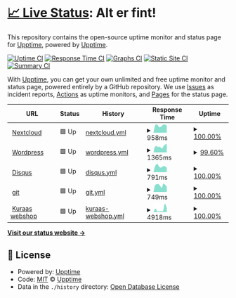 # [📈 Live Status](https://status.voit.cloud): <!--live status--> **Alt er fint!**

This repository contains the open-source uptime monitor and status page for [Upptime](https://upptime.js.org), powered by [Upptime](https://github.com/upptime/upptime).

[![Uptime CI](https://github.com/voitvode/upptime/workflows/Uptime%20CI/badge.svg)](https://github.com/voitvode/upptime/actions?query=workflow%3A%22Uptime+CI%22)
[![Response Time CI](https://github.com/voitvode/upptime/workflows/Response%20Time%20CI/badge.svg)](https://github.com/voitvode/upptime/actions?query=workflow%3A%22Response+Time+CI%22)
[![Graphs CI](https://github.com/voitvode/upptime/workflows/Graphs%20CI/badge.svg)](https://github.com/voitvode/upptime/actions?query=workflow%3A%22Graphs+CI%22)
[![Static Site CI](https://github.com/voitvode/upptime/workflows/Static%20Site%20CI/badge.svg)](https://github.com/voitvode/upptime/actions?query=workflow%3A%22Static+Site+CI%22)
[![Summary CI](https://github.com/voitvode/upptime/workflows/Summary%20CI/badge.svg)](https://github.com/voitvode/upptime/actions?query=workflow%3A%22Summary+CI%22)

With [Upptime](https://upptime.js.org), you can get your own unlimited and free uptime monitor and status page, powered entirely by a GitHub repository. We use [Issues](https://github.com/upptime/upptime/issues) as incident reports, [Actions](https://github.com/voitvode/upptime/actions) as uptime monitors, and [Pages](https://status.voit.cloud) for the status page.

<!--start: status pages-->
<!-- This summary is generated by Upptime (https://github.com/upptime/upptime) -->
<!-- Do not edit this manually, your changes will be overwritten -->
<!-- prettier-ignore -->
| URL | Status | History | Response Time | Uptime |
| --- | ------ | ------- | ------------- | ------ |
| <img alt="" src="https://favicons.githubusercontent.com/voit.cloud" height="13"> [Nextcloud](https://voit.cloud) | 🟩 Up | [nextcloud.yml](https://github.com/voitcode/upptime/commits/HEAD/history/nextcloud.yml) | <details><summary><img alt="Response time graph" src="./graphs/nextcloud/response-time-week.png" height="20"> 958ms</summary><br><a href="https://status.voit.cloud/history/nextcloud"><img alt="Response time 932" src="https://img.shields.io/endpoint?url=https%3A%2F%2Fraw.githubusercontent.com%2Fvoitcode%2Fupptime%2FHEAD%2Fapi%2Fnextcloud%2Fresponse-time.json"></a><br><a href="https://status.voit.cloud/history/nextcloud"><img alt="24-hour response time 929" src="https://img.shields.io/endpoint?url=https%3A%2F%2Fraw.githubusercontent.com%2Fvoitcode%2Fupptime%2FHEAD%2Fapi%2Fnextcloud%2Fresponse-time-day.json"></a><br><a href="https://status.voit.cloud/history/nextcloud"><img alt="7-day response time 958" src="https://img.shields.io/endpoint?url=https%3A%2F%2Fraw.githubusercontent.com%2Fvoitcode%2Fupptime%2FHEAD%2Fapi%2Fnextcloud%2Fresponse-time-week.json"></a><br><a href="https://status.voit.cloud/history/nextcloud"><img alt="30-day response time 937" src="https://img.shields.io/endpoint?url=https%3A%2F%2Fraw.githubusercontent.com%2Fvoitcode%2Fupptime%2FHEAD%2Fapi%2Fnextcloud%2Fresponse-time-month.json"></a><br><a href="https://status.voit.cloud/history/nextcloud"><img alt="1-year response time 932" src="https://img.shields.io/endpoint?url=https%3A%2F%2Fraw.githubusercontent.com%2Fvoitcode%2Fupptime%2FHEAD%2Fapi%2Fnextcloud%2Fresponse-time-year.json"></a></details> | <details><summary><a href="https://status.voit.cloud/history/nextcloud">100.00%</a></summary><a href="https://status.voit.cloud/history/nextcloud"><img alt="All-time uptime 100.00%" src="https://img.shields.io/endpoint?url=https%3A%2F%2Fraw.githubusercontent.com%2Fvoitcode%2Fupptime%2FHEAD%2Fapi%2Fnextcloud%2Fuptime.json"></a><br><a href="https://status.voit.cloud/history/nextcloud"><img alt="24-hour uptime 100.00%" src="https://img.shields.io/endpoint?url=https%3A%2F%2Fraw.githubusercontent.com%2Fvoitcode%2Fupptime%2FHEAD%2Fapi%2Fnextcloud%2Fuptime-day.json"></a><br><a href="https://status.voit.cloud/history/nextcloud"><img alt="7-day uptime 100.00%" src="https://img.shields.io/endpoint?url=https%3A%2F%2Fraw.githubusercontent.com%2Fvoitcode%2Fupptime%2FHEAD%2Fapi%2Fnextcloud%2Fuptime-week.json"></a><br><a href="https://status.voit.cloud/history/nextcloud"><img alt="30-day uptime 100.00%" src="https://img.shields.io/endpoint?url=https%3A%2F%2Fraw.githubusercontent.com%2Fvoitcode%2Fupptime%2FHEAD%2Fapi%2Fnextcloud%2Fuptime-month.json"></a><br><a href="https://status.voit.cloud/history/nextcloud"><img alt="1-year uptime 100.00%" src="https://img.shields.io/endpoint?url=https%3A%2F%2Fraw.githubusercontent.com%2Fvoitcode%2Fupptime%2FHEAD%2Fapi%2Fnextcloud%2Fuptime-year.json"></a></details>
| <img alt="" src="https://favicons.githubusercontent.com/voit.no" height="13"> [Wordpress](https://voit.no) | 🟩 Up | [wordpress.yml](https://github.com/voitcode/upptime/commits/HEAD/history/wordpress.yml) | <details><summary><img alt="Response time graph" src="./graphs/wordpress/response-time-week.png" height="20"> 1365ms</summary><br><a href="https://status.voit.cloud/history/wordpress"><img alt="Response time 1744" src="https://img.shields.io/endpoint?url=https%3A%2F%2Fraw.githubusercontent.com%2Fvoitcode%2Fupptime%2FHEAD%2Fapi%2Fwordpress%2Fresponse-time.json"></a><br><a href="https://status.voit.cloud/history/wordpress"><img alt="24-hour response time 1942" src="https://img.shields.io/endpoint?url=https%3A%2F%2Fraw.githubusercontent.com%2Fvoitcode%2Fupptime%2FHEAD%2Fapi%2Fwordpress%2Fresponse-time-day.json"></a><br><a href="https://status.voit.cloud/history/wordpress"><img alt="7-day response time 1365" src="https://img.shields.io/endpoint?url=https%3A%2F%2Fraw.githubusercontent.com%2Fvoitcode%2Fupptime%2FHEAD%2Fapi%2Fwordpress%2Fresponse-time-week.json"></a><br><a href="https://status.voit.cloud/history/wordpress"><img alt="30-day response time 1617" src="https://img.shields.io/endpoint?url=https%3A%2F%2Fraw.githubusercontent.com%2Fvoitcode%2Fupptime%2FHEAD%2Fapi%2Fwordpress%2Fresponse-time-month.json"></a><br><a href="https://status.voit.cloud/history/wordpress"><img alt="1-year response time 1744" src="https://img.shields.io/endpoint?url=https%3A%2F%2Fraw.githubusercontent.com%2Fvoitcode%2Fupptime%2FHEAD%2Fapi%2Fwordpress%2Fresponse-time-year.json"></a></details> | <details><summary><a href="https://status.voit.cloud/history/wordpress">99.60%</a></summary><a href="https://status.voit.cloud/history/wordpress"><img alt="All-time uptime 99.92%" src="https://img.shields.io/endpoint?url=https%3A%2F%2Fraw.githubusercontent.com%2Fvoitcode%2Fupptime%2FHEAD%2Fapi%2Fwordpress%2Fuptime.json"></a><br><a href="https://status.voit.cloud/history/wordpress"><img alt="24-hour uptime 100.00%" src="https://img.shields.io/endpoint?url=https%3A%2F%2Fraw.githubusercontent.com%2Fvoitcode%2Fupptime%2FHEAD%2Fapi%2Fwordpress%2Fuptime-day.json"></a><br><a href="https://status.voit.cloud/history/wordpress"><img alt="7-day uptime 99.60%" src="https://img.shields.io/endpoint?url=https%3A%2F%2Fraw.githubusercontent.com%2Fvoitcode%2Fupptime%2FHEAD%2Fapi%2Fwordpress%2Fuptime-week.json"></a><br><a href="https://status.voit.cloud/history/wordpress"><img alt="30-day uptime 99.91%" src="https://img.shields.io/endpoint?url=https%3A%2F%2Fraw.githubusercontent.com%2Fvoitcode%2Fupptime%2FHEAD%2Fapi%2Fwordpress%2Fuptime-month.json"></a><br><a href="https://status.voit.cloud/history/wordpress"><img alt="1-year uptime 99.92%" src="https://img.shields.io/endpoint?url=https%3A%2F%2Fraw.githubusercontent.com%2Fvoitcode%2Fupptime%2FHEAD%2Fapi%2Fwordpress%2Fuptime-year.json"></a></details>
| <img alt="" src="https://favicons.githubusercontent.com/prat.voit.no" height="13"> [Disqus](https://prat.voit.no) | 🟩 Up | [disqus.yml](https://github.com/voitcode/upptime/commits/HEAD/history/disqus.yml) | <details><summary><img alt="Response time graph" src="./graphs/disqus/response-time-week.png" height="20"> 791ms</summary><br><a href="https://status.voit.cloud/history/disqus"><img alt="Response time 763" src="https://img.shields.io/endpoint?url=https%3A%2F%2Fraw.githubusercontent.com%2Fvoitcode%2Fupptime%2FHEAD%2Fapi%2Fdisqus%2Fresponse-time.json"></a><br><a href="https://status.voit.cloud/history/disqus"><img alt="24-hour response time 612" src="https://img.shields.io/endpoint?url=https%3A%2F%2Fraw.githubusercontent.com%2Fvoitcode%2Fupptime%2FHEAD%2Fapi%2Fdisqus%2Fresponse-time-day.json"></a><br><a href="https://status.voit.cloud/history/disqus"><img alt="7-day response time 791" src="https://img.shields.io/endpoint?url=https%3A%2F%2Fraw.githubusercontent.com%2Fvoitcode%2Fupptime%2FHEAD%2Fapi%2Fdisqus%2Fresponse-time-week.json"></a><br><a href="https://status.voit.cloud/history/disqus"><img alt="30-day response time 737" src="https://img.shields.io/endpoint?url=https%3A%2F%2Fraw.githubusercontent.com%2Fvoitcode%2Fupptime%2FHEAD%2Fapi%2Fdisqus%2Fresponse-time-month.json"></a><br><a href="https://status.voit.cloud/history/disqus"><img alt="1-year response time 763" src="https://img.shields.io/endpoint?url=https%3A%2F%2Fraw.githubusercontent.com%2Fvoitcode%2Fupptime%2FHEAD%2Fapi%2Fdisqus%2Fresponse-time-year.json"></a></details> | <details><summary><a href="https://status.voit.cloud/history/disqus">100.00%</a></summary><a href="https://status.voit.cloud/history/disqus"><img alt="All-time uptime 100.00%" src="https://img.shields.io/endpoint?url=https%3A%2F%2Fraw.githubusercontent.com%2Fvoitcode%2Fupptime%2FHEAD%2Fapi%2Fdisqus%2Fuptime.json"></a><br><a href="https://status.voit.cloud/history/disqus"><img alt="24-hour uptime 100.00%" src="https://img.shields.io/endpoint?url=https%3A%2F%2Fraw.githubusercontent.com%2Fvoitcode%2Fupptime%2FHEAD%2Fapi%2Fdisqus%2Fuptime-day.json"></a><br><a href="https://status.voit.cloud/history/disqus"><img alt="7-day uptime 100.00%" src="https://img.shields.io/endpoint?url=https%3A%2F%2Fraw.githubusercontent.com%2Fvoitcode%2Fupptime%2FHEAD%2Fapi%2Fdisqus%2Fuptime-week.json"></a><br><a href="https://status.voit.cloud/history/disqus"><img alt="30-day uptime 100.00%" src="https://img.shields.io/endpoint?url=https%3A%2F%2Fraw.githubusercontent.com%2Fvoitcode%2Fupptime%2FHEAD%2Fapi%2Fdisqus%2Fuptime-month.json"></a><br><a href="https://status.voit.cloud/history/disqus"><img alt="1-year uptime 100.00%" src="https://img.shields.io/endpoint?url=https%3A%2F%2Fraw.githubusercontent.com%2Fvoitcode%2Fupptime%2FHEAD%2Fapi%2Fdisqus%2Fuptime-year.json"></a></details>
| <img alt="" src="https://favicons.githubusercontent.com/git.voit.no" height="13"> [git](https://git.voit.no) | 🟩 Up | [git.yml](https://github.com/voitcode/upptime/commits/HEAD/history/git.yml) | <details><summary><img alt="Response time graph" src="./graphs/git/response-time-week.png" height="20"> 749ms</summary><br><a href="https://status.voit.cloud/history/git"><img alt="Response time 708" src="https://img.shields.io/endpoint?url=https%3A%2F%2Fraw.githubusercontent.com%2Fvoitcode%2Fupptime%2FHEAD%2Fapi%2Fgit%2Fresponse-time.json"></a><br><a href="https://status.voit.cloud/history/git"><img alt="24-hour response time 622" src="https://img.shields.io/endpoint?url=https%3A%2F%2Fraw.githubusercontent.com%2Fvoitcode%2Fupptime%2FHEAD%2Fapi%2Fgit%2Fresponse-time-day.json"></a><br><a href="https://status.voit.cloud/history/git"><img alt="7-day response time 749" src="https://img.shields.io/endpoint?url=https%3A%2F%2Fraw.githubusercontent.com%2Fvoitcode%2Fupptime%2FHEAD%2Fapi%2Fgit%2Fresponse-time-week.json"></a><br><a href="https://status.voit.cloud/history/git"><img alt="30-day response time 705" src="https://img.shields.io/endpoint?url=https%3A%2F%2Fraw.githubusercontent.com%2Fvoitcode%2Fupptime%2FHEAD%2Fapi%2Fgit%2Fresponse-time-month.json"></a><br><a href="https://status.voit.cloud/history/git"><img alt="1-year response time 708" src="https://img.shields.io/endpoint?url=https%3A%2F%2Fraw.githubusercontent.com%2Fvoitcode%2Fupptime%2FHEAD%2Fapi%2Fgit%2Fresponse-time-year.json"></a></details> | <details><summary><a href="https://status.voit.cloud/history/git">100.00%</a></summary><a href="https://status.voit.cloud/history/git"><img alt="All-time uptime 100.00%" src="https://img.shields.io/endpoint?url=https%3A%2F%2Fraw.githubusercontent.com%2Fvoitcode%2Fupptime%2FHEAD%2Fapi%2Fgit%2Fuptime.json"></a><br><a href="https://status.voit.cloud/history/git"><img alt="24-hour uptime 100.00%" src="https://img.shields.io/endpoint?url=https%3A%2F%2Fraw.githubusercontent.com%2Fvoitcode%2Fupptime%2FHEAD%2Fapi%2Fgit%2Fuptime-day.json"></a><br><a href="https://status.voit.cloud/history/git"><img alt="7-day uptime 100.00%" src="https://img.shields.io/endpoint?url=https%3A%2F%2Fraw.githubusercontent.com%2Fvoitcode%2Fupptime%2FHEAD%2Fapi%2Fgit%2Fuptime-week.json"></a><br><a href="https://status.voit.cloud/history/git"><img alt="30-day uptime 100.00%" src="https://img.shields.io/endpoint?url=https%3A%2F%2Fraw.githubusercontent.com%2Fvoitcode%2Fupptime%2FHEAD%2Fapi%2Fgit%2Fuptime-month.json"></a><br><a href="https://status.voit.cloud/history/git"><img alt="1-year uptime 100.00%" src="https://img.shields.io/endpoint?url=https%3A%2F%2Fraw.githubusercontent.com%2Fvoitcode%2Fupptime%2FHEAD%2Fapi%2Fgit%2Fuptime-year.json"></a></details>
| <img alt="" src="https://favicons.githubusercontent.com/kuraas.net" height="13"> [Kuraas webshop](https://kuraas.net) | 🟩 Up | [kuraas-webshop.yml](https://github.com/voitcode/upptime/commits/HEAD/history/kuraas-webshop.yml) | <details><summary><img alt="Response time graph" src="./graphs/kuraas-webshop/response-time-week.png" height="20"> 4918ms</summary><br><a href="https://status.voit.cloud/history/kuraas-webshop"><img alt="Response time 3426" src="https://img.shields.io/endpoint?url=https%3A%2F%2Fraw.githubusercontent.com%2Fvoitcode%2Fupptime%2FHEAD%2Fapi%2Fkuraas-webshop%2Fresponse-time.json"></a><br><a href="https://status.voit.cloud/history/kuraas-webshop"><img alt="24-hour response time 7754" src="https://img.shields.io/endpoint?url=https%3A%2F%2Fraw.githubusercontent.com%2Fvoitcode%2Fupptime%2FHEAD%2Fapi%2Fkuraas-webshop%2Fresponse-time-day.json"></a><br><a href="https://status.voit.cloud/history/kuraas-webshop"><img alt="7-day response time 4918" src="https://img.shields.io/endpoint?url=https%3A%2F%2Fraw.githubusercontent.com%2Fvoitcode%2Fupptime%2FHEAD%2Fapi%2Fkuraas-webshop%2Fresponse-time-week.json"></a><br><a href="https://status.voit.cloud/history/kuraas-webshop"><img alt="30-day response time 4009" src="https://img.shields.io/endpoint?url=https%3A%2F%2Fraw.githubusercontent.com%2Fvoitcode%2Fupptime%2FHEAD%2Fapi%2Fkuraas-webshop%2Fresponse-time-month.json"></a><br><a href="https://status.voit.cloud/history/kuraas-webshop"><img alt="1-year response time 3426" src="https://img.shields.io/endpoint?url=https%3A%2F%2Fraw.githubusercontent.com%2Fvoitcode%2Fupptime%2FHEAD%2Fapi%2Fkuraas-webshop%2Fresponse-time-year.json"></a></details> | <details><summary><a href="https://status.voit.cloud/history/kuraas-webshop">100.00%</a></summary><a href="https://status.voit.cloud/history/kuraas-webshop"><img alt="All-time uptime 100.00%" src="https://img.shields.io/endpoint?url=https%3A%2F%2Fraw.githubusercontent.com%2Fvoitcode%2Fupptime%2FHEAD%2Fapi%2Fkuraas-webshop%2Fuptime.json"></a><br><a href="https://status.voit.cloud/history/kuraas-webshop"><img alt="24-hour uptime 100.00%" src="https://img.shields.io/endpoint?url=https%3A%2F%2Fraw.githubusercontent.com%2Fvoitcode%2Fupptime%2FHEAD%2Fapi%2Fkuraas-webshop%2Fuptime-day.json"></a><br><a href="https://status.voit.cloud/history/kuraas-webshop"><img alt="7-day uptime 100.00%" src="https://img.shields.io/endpoint?url=https%3A%2F%2Fraw.githubusercontent.com%2Fvoitcode%2Fupptime%2FHEAD%2Fapi%2Fkuraas-webshop%2Fuptime-week.json"></a><br><a href="https://status.voit.cloud/history/kuraas-webshop"><img alt="30-day uptime 100.00%" src="https://img.shields.io/endpoint?url=https%3A%2F%2Fraw.githubusercontent.com%2Fvoitcode%2Fupptime%2FHEAD%2Fapi%2Fkuraas-webshop%2Fuptime-month.json"></a><br><a href="https://status.voit.cloud/history/kuraas-webshop"><img alt="1-year uptime 100.00%" src="https://img.shields.io/endpoint?url=https%3A%2F%2Fraw.githubusercontent.com%2Fvoitcode%2Fupptime%2FHEAD%2Fapi%2Fkuraas-webshop%2Fuptime-year.json"></a></details>

<!--end: status pages-->

[**Visit our status website →**](https://status.voit.cloud)

## 📄 License

- Powered by: [Upptime](https://github.com/upptime/upptime)
- Code: [MIT](./LICENSE) © [Upptime](https://upptime.js.org)
- Data in the `./history` directory: [Open Database License](https://opendatacommons.org/licenses/odbl/1-0/)
